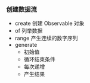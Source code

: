 ### 创建数据流

- create 创建 Observable 对象
- of 列举数据
- range 产生连续的数字序列
- generate
  - 初始值
  - 循环结束条件
  - 每次递增
  - 产生结果